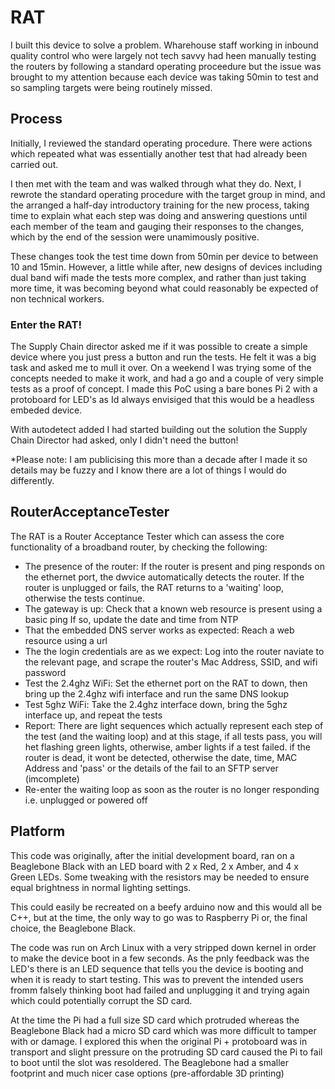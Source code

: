 # RAT
I built this device to solve a problem. Wharehouse staff working in inbound quality control who were largely not tech savvy had heen manually testing the routers by following a standard operating proceedure but the issue was brought to my attention because each device was taking 50min to test and so sampling targets were being routinely missed.

## Process 
Initially, I reviewed the standard operating procedure. There were actions which repeated what was essentially another test that had already been carried out.

I then met with the team and was walked through what they do. Next, I rewrote the standard operating procedure with the target group in mind, and the arranged a half-day introductory training for the new process, taking time to explain what each step was doing and answering questions until each member of the team and gauging their responses to the changes, which by the end of the session were unamimously positive.

These changes took the test time down from 50min per device to between 10 and 15min. However, a little while after, new designs of devices including dual band wifi made the tests more complex, and rather than just taking more time, it was becoming beyond what could reasonably be expected of non technical workers.

### Enter the RAT!

The Supply Chain director asked me if it was possible to create a simple device where you just press a button and run the tests. He felt it was a big task and asked me to mull it over. On a weekend I was trying some of the concepts needed to make it work, and had a go and a couple of very simple tests as a proof of concept. I made this PoC using a bare bones Pi 2 with a protoboard for LED's as Id always envisiged that this would be a headless embeded device.

With autodetect added I had started building out the solution the Supply Chain Director had asked, only I didn't need the button!

*Please note: I am publicising this more than a decade after I made it so details may be fuzzy and I know there are a lot of things I would do differently.

## RouterAcceptanceTester

The RAT is a Router Acceptance Tester which can assess the core functionality of a broadband router, by checking the following:
- The presence of the router:
  If the router is present and ping responds on the ethernet port, the dwvice automatically detects the router.
  If the router is unplugged or fails, the RAT returns to a 'waiting' loop, otherwise the tests continue.
- The gateway is up:
  Check that a known web resource is present using a basic ping
  If so, update the date and time from NTP
- That the embedded DNS server works as expected:
  Reach a web resource using a url
- The the login credentials are as we expect:
  Log into the router
  naviate to the relevant page, and scrape the router's Mac Address, SSID, and wifi password
- Test the 2.4ghz WiFi:
  Set the ethernet port on the RAT to down, then bring up the 2.4ghz wifi interface and run the same DNS lookup 
- Test 5ghz WiFi:
  Take the 2.4ghz interface down, bring the 5ghz interface up, and repeat the tests
- Report:
  There are light sequences which actually represent each step of the test (and the waiting loop) and at this stage, if all
  tests pass, you will het flashing green lights, otherwise, amber lights if a test failed. if the router is dead, it wont be    detected, otherwise the date, time, MAC Address and 'pass' or the details of the fail to an SFTP server (imcomplete)
- Re-enter the waiting loop as soon as the router is no longer responding i.e. unplugged or powered off

## Platform

This code was originally, after the initial development board, ran on a Beaglebone Black with an LED board with 2 x Red, 2 x Amber, and 4 x Green LEDs. Some tweaking with the resistors may be needed to ensure equal brightness in normal lighting settings. 

This could easily be recreated on a beefy arduino now and this would all be C++, but at the time, the only way to go was to Raspberry Pi or, the final choice, the Beaglebone Black. 

The code was run on Arch Linux with a very stripped down kernel in order to make the device boot in a few seconds. As the pnly feedback was the LED's there is an LED sequence that tells you the device is booting and when it is ready to start testing. This was to prevent the intended users fromm falsely thinking boot had failed and unplugging it and trying again which could potentially corrupt the SD card.

At the time the Pi had a full size SD card which protruded whereas the Beaglebone Black had a micro SD card which was more difficult to tamper with or damage. I explored this when the original Pi + protoboard was in transport and slight pressure on the protruding SD card caused the Pi to fail to boot until the slot was resoldered. The Beaglebone had a smaller footprint and much nicer case options (pre-affordable 3D printing)

